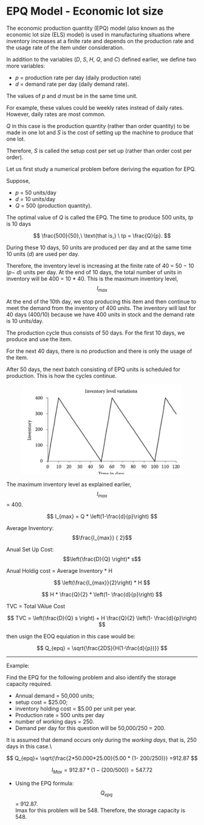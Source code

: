 # EPQ Model -  Economic lot size



The economic production quantity (EPQ) model (also known as the economic lot size (ELS) model) is used in manufacturing situations where inventory increases at a finite rate and depends on the production rate and the usage rate of the item under consideration.&#x20;

In addition to the variables (_D_, _S_, _H_, _Q_, and _C_) defined earlier, we define two more variables:&#x20;

* _p_ = production rate per day (daily production rate) &#x20;
* _d_ = demand rate per day (daily demand rate).&#x20;

The values of _p_ and _d_ must be in the same time unit.&#x20;

For example, these values could be weekly rates instead of daily rates. However, daily rates are most common.&#x20;

_Q_ in this case is the production quantity (rather than order quantity) to be made in one lot and _S_ is the cost of setting up the machine to produce that one lot.&#x20;

Therefore, _S_ is called the setup cost per set up (rather than order cost per order).

Let us first study a numerical problem before deriving the equation for EPQ.&#x20;

Suppose,&#x20;

* _p_ = 50 units/day&#x20;
* _d_ = 10 units/day&#x20;
* _Q_ = 500 (production quantity).&#x20;

The optimal value of _Q_ is called the EPQ. The time to produce 500 units, _tp_ is 10 days&#x20;

$$
\frac{500}{50},\ \text{that is,} \ tp = \frac{Q}{p}.
$$

During these 10 days, 50 units are produced per day and at the same time 10 units (_d_) are used per day.&#x20;

Therefore, the inventory level is increasing at the finite rate of 40 = 50 − 10 (_p_− _d_) units per day. At the end of 10 days, the total number of units in inventory will be 400 = 10 \* 40. This is the maximum inventory level, $$I_{max}$$

At the end of the 10th day, we stop producing this item and then continue to meet the demand from the inventory of 400 units. The inventory will last for 40 days (400/10) because we have 400 units in stock and the demand rate is 10 units/day.

The production cycle thus consists of 50 days. For the first 10 days, we produce and use the item.&#x20;

For the next 40 days, there is no production and there is only the usage of the item.

After 50 days, the next batch consisting of EPQ units is scheduled for production. This is how the cycles continue.

<figure><img src="../../../../../.gitbook/assets/epqimage.png" alt=""><figcaption></figcaption></figure>

The maximum inventory level as explained earlier, $$I_{max}$$ = 400.

$$
I_{max} = Q * \left(1-\frac{d}{p}\right)
$$

Average Inventory: $$\frac{I_{max}} { 2}$$

Anual Set Up Cost: $$\left(\frac{D}{Q} \right)* s$$

Anual Holdig cost = Average Inventory \* H

$$
\left(\frac{I_{max}}{2}\right) * H
$$

$$
H * \frac{Q}{2} * \left(1- \frac{d}{p}\right)
$$

TVC = Total VAlue Cost

$$
TVC = \left(\frac{D}{Q} s \right) + H \frac{Q}{2}  \left(1- \frac{d}{p}\right)
$$

then usign the EOQ equiation in this case would be:

$$
Q_{epq} = \sqrt{\frac{2DS}{H(1-\frac{d}{p})}}
$$

***

Example:

Find the EPQ for the following problem and also identify the storage capacity required.

* Annual demand = 50,000 units;&#x20;
* setup cost = $25.00;
* inventory holding cost = $5.00 per unit per year.
* Production rate = 500 units per day
* number of working days = 250.
* Demand per day for this question will be 50,000/250 = 200.

It is assumed that demand occurs only during the _working days_, that is, 250 days in this case.\


$$
Q_{epq}= \sqrt{\frac{2*50.000*25.00}{5.00 * (1- 200/250)}} =912.87
$$

$$
I_{Max} =  912.87 * (1-(200/500)) = 547.72
$$

* Using the EPQ formula: $$Q_{epq}$$ = 912.87.\
  Imax for this problem will be 548. Therefore, the storage capacity is 548.
